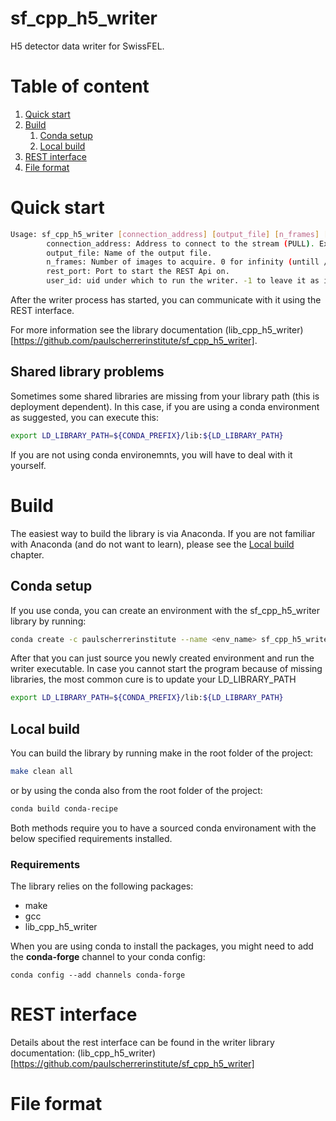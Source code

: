 # sf_cpp_h5_writer
H5 detector data writer for SwissFEL.

# Table of content
1. [Quick start](#quick_start)
2. [Build](#build)
    1. [Conda setup](#conda_setup)
    2. [Local build](#local_build)
3. [REST interface](#rest_interface)
4. [File format](#file_format)


<a id="quick_start"></a>
# Quick start

```bash
Usage: sf_cpp_h5_writer [connection_address] [output_file] [n_frames] [rest_port] [user_id]
        connection_address: Address to connect to the stream (PULL). Example: tcp://127.0.0.1:40000
        output_file: Name of the output file.
        n_frames: Number of images to acquire. 0 for infinity (untill /stop is called).
        rest_port: Port to start the REST Api on.
        user_id: uid under which to run the writer. -1 to leave it as it is.
```

After the writer process has started, you can communicate with it using the REST interface.

For more information see the library documentation (lib\_cpp\_h5\_writer)[https://github.com/paulscherrerinstitute/sf_cpp_h5_writer].

## Shared library problems
Sometimes some shared libraries are missing from your library path (this is deployment dependent). In this case, if you are using a conda 
environment as suggested, you can execute this:

```bash
export LD_LIBRARY_PATH=${CONDA_PREFIX}/lib:${LD_LIBRARY_PATH}
```

If you are not using conda environemnts, you will have to deal with it yourself.

<a id="build"></a>
# Build

The easiest way to build the library is via Anaconda. If you are not familiar with Anaconda (and do not want to learn), 
please see the [Local build](#local_build) chapter.

<a id="conda_setup"></a>
## Conda setup
If you use conda, you can create an environment with the sf_cpp_h5_writer library by running:

```bash
conda create -c paulscherrerinstitute --name <env_name> sf_cpp_h5_writer
```

After that you can just source you newly created environment and run the writer executable.
In case you cannot start the program because of missing libraries, the most common cure is to update your LD\_LIBRARY\_PATH
```bash
export LD_LIBRARY_PATH=${CONDA_PREFIX}/lib:${LD_LIBRARY_PATH}
```

<a id="local_build"></a>
## Local build
You can build the library by running make in the root folder of the project:

```bash
make clean all
```

or by using the conda also from the root folder of the project:

```bash
conda build conda-recipe
```

Both methods require you to have a sourced conda environament with the below specified requirements installed.

### Requirements
The library relies on the following packages:

- make
- gcc
- lib\_cpp\_h5\_writer

When you are using conda to install the packages, you might need to add the **conda-forge** channel to
your conda config:

```
conda config --add channels conda-forge
```

<a id="rest_interface"></a>
# REST interface
Details about the rest interface can be found in the writer library documentation: 
(lib\_cpp\_h5\_writer)[https://github.com/paulscherrerinstitute/sf_cpp_h5_writer]

<a id="file_format"></a>
# File format